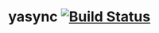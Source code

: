 # yasync [![Build Status](https://github.com/yglukhov/yasync/workflows/CI/badge.svg?branch=main)](https://github.com/yglukhov/yasync/actions?query=branch%3Amain)
